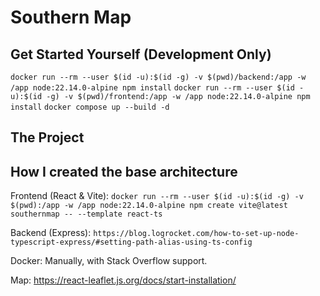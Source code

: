# Southern Map

## Get Started Yourself (Development Only)

`docker run --rm --user $(id -u):$(id -g) -v $(pwd)/backend:/app -w /app node:22.14.0-alpine npm install`
`docker run --rm --user $(id -u):$(id -g) -v $(pwd)/frontend:/app -w /app node:22.14.0-alpine npm install`
`docker compose up --build -d`

## The Project

## How I created the base architecture

Frontend (React & Vite):
`docker run --rm --user $(id -u):$(id -g) -v $(pwd):/app -w /app node:22.14.0-alpine npm create vite@latest southernmap -- --template react-ts`

Backend (Express):
`https://blog.logrocket.com/how-to-set-up-node-typescript-express/#setting-path-alias-using-ts-config`

Docker:
Manually, with Stack Overflow support.

Map:
https://react-leaflet.js.org/docs/start-installation/